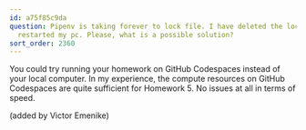 ```yaml
---
id: a75f85c9da
question: Pipenv is taking forever to lock file. I have deleted the lockfile, and
  restarted my pc. Please, what is a possible solution?
sort_order: 2360
---
```


You could try running your homework on GitHub Codespaces instead of your local computer. In my experience, the compute resources on GitHub Codespaces are quite sufficient for Homework 5. No issues at all in terms of speed.

(added by Victor Emenike)

